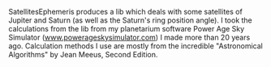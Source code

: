 SatellitesEphemeris produces a lib which deals with some satellites of Jupiter and Saturn (as well as the Saturn's ring position angle).
I took the calculations from the lib from my planetarium software Power Age Sky Simulator (www.powerageskysimulator.com) I made more than 20 years ago.
Calculation methods I use are mostly from the incredible "Astronomical Algorithms" by Jean Meeus, Second Edition.
